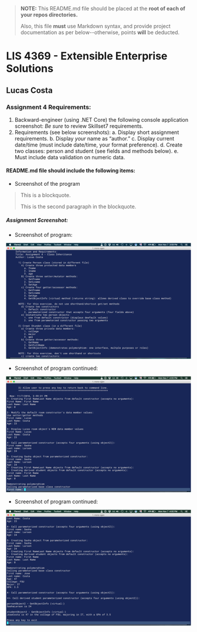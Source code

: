 > **NOTE:** This README.md file should be placed at the **root of each of your repos directories.**
>
>Also, this file **must** use Markdown syntax, and provide project documentation as per below--otherwise, points **will** be deducted.
>

# LIS 4369 - Extensible Enterprise Solutions

## Lucas Costa

### Assignment 4 Requirements:

1. Backward-engineer (using .NET Core) the following console application screenshot:
*Be sure* to review Skillset7 requirements.
2. Requirements (see below screenshots):
a. Display short assignment requirements.
b. Display *your* name as “author.”
c. Display current date/time (must include date/time, your format preference).
d. Create two classes: person and student (see fields and methods below).
e. Must include data validation on numeric data.


#### README.md file should include the following items:

* Screenshot of the program

> This is a blockquote.
>
> This is the second paragraph in the blockquote.


##### Assignment Screenshot:

* Screenshot of program:

![Screenshot](img/pic1.png)

* Screenshot of program continued:

![Screenshot](img/pic2.png)

* Screenshot of program continued:

![Screenshot](img/pic3.png)
